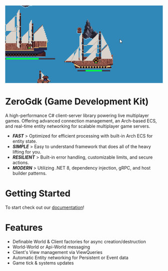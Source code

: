 ![zero-game-demo](.repo/game-demo.gif)

# ZeroGdk (Game Development Kit)

A high-performance C# client-server library powering live multiplayer games. Offering advanced connection management, an Arch-based ECS, and real-time entity networking for scalable multiplayer game servers.
- _**FAST**_ > Optimized for efficient processing with built-in Arch ECS for entity state.
- _**SIMPLE**_ > Easy to understand framework that does all of the heavy lifting for you.
- _**RESILIENT**_ > Built-in error handling, customizable limits, and secure actions.
- _**MODERN**_ > Utilizing .NET 8, dependency injection, gRPC, and host builder patterns.

# Getting Started

To start check out our [documentation](https://unnamed-studios-llc.github.io/zerogdk)!

# Features
- Definable World & Client factories for async creation/destruction
- World-World or Api-World messaging
- Client's View management via ViewQueries
- Automatic Entity networking for Persistent or Event data
- Game tick & systems updates